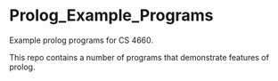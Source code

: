 # Prolog_Example_Programs
Example prolog programs for CS 4660.

This repo contains a number of programs that demonstrate features of prolog.
